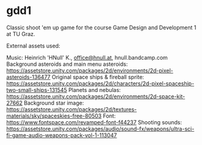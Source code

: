 # gdd1
Classic shoot 'em up game for the course Game Design and Development 1 at TU Graz.

External assets used:

Music: Heinrich 'HNull' K., office@hnull.at, hnull.bandcamp.com
Background asteroids and main menu asteroids:  https://assetstore.unity.com/packages/2d/environments/2d-pixel-asteroids-136477
Original space ships & fireball sprite: https://assetstore.unity.com/packages/2d/characters/2d-pixel-spaceship-two-small-ships-131545
Planets and nebulas: https://assetstore.unity.com/packages/2d/environments/2d-space-kit-27662
Background star image: https://assetstore.unity.com/packages/2d/textures-materials/sky/spaceskies-free-80503
Font: https://www.fontspace.com/revamped-font-f44237
Shooting sounds: https://assetstore.unity.com/packages/audio/sound-fx/weapons/ultra-sci-fi-game-audio-weapons-pack-vol-1-113047
